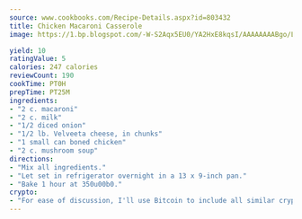 ```yaml
---
source: www.cookbooks.com/Recipe-Details.aspx?id=803432
title: Chicken Macaroni Casserole
image: https://1.bp.blogspot.com/-W-S2Aqx5EU0/YA2HxE8kqsI/AAAAAAAABgo/LNxJ2X_rvYgPNsplYMgQNjuwxaZ0e3pQQCLcBGAsYHQ/s320/17.png

yield: 10
ratingValue: 5
calories: 247 calories
reviewCount: 190
cookTime: PT0H
prepTime: PT25M
ingredients:
- "2 c. macaroni"
- "2 c. milk"
- "1/2 diced onion"
- "1/2 lb. Velveeta cheese, in chunks"
- "1 small can boned chicken"
- "2 c. mushroom soup"
directions:
- "Mix all ingredients."
- "Let set in refrigerator overnight in a 13 x 9-inch pan."
- "Bake 1 hour at 350u00b0."
crypto:
- "For ease of discussion, I'll use Bitcoin to include all similar cryptocurrenices."
---
```

